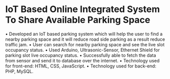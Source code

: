 # IoT Based Online Integrated System To Share Available Parking Space
• Developed an IoT based parking system which will help the user to find a nearby parking space and it will reduce road side parking as a result reduce traffic jam.
• User can search for nearby parking space and see the live slot occupancy status.
• Used Arduino, Ultrasonic-Sensor, Ethernet Shield for parking slot live occupancy status.
• Successfully able to fetch the data from sensor and send it to database over the internet.
• Technology used for front-end: HTML, CSS, JavaScript.
• Technology used for back-end: PHP, MySQL.
